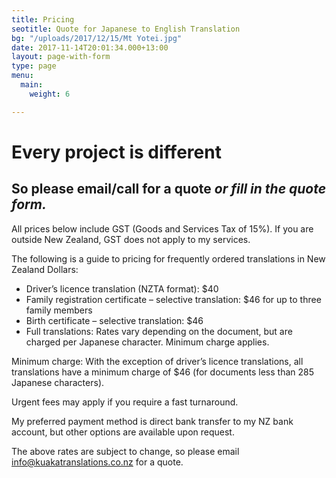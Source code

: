 ```yaml
---
title: Pricing
seotitle: Quote for Japanese to English Translation
bg: "/uploads/2017/12/15/Mt Yotei.jpg"
date: 2017-11-14T20:01:34.000+13:00
layout: page-with-form
type: page
menu:
  main:
    weight: 6

---
```

# Every project is different

## So please email/call for a quote _or fill in the quote form._

All prices below include GST (Goods and Services Tax of 15%). If you are outside New Zealand, GST does not apply to my services.

The following is a guide to pricing for frequently ordered translations in New Zealand Dollars:

* Driver’s licence translation (NZTA format): $40
* Family registration certificate – selective translation: $46 for up to three family members
* Birth certificate – selective translation: $46
* Full translations: Rates vary depending on the document, but are charged per Japanese character. Minimum charge applies.

Minimum charge: With the exception of driver’s licence translations, all translations have a minimum charge of $46 (for documents less than 285 Japanese characters).

Urgent fees may apply if you require a fast turnaround.

My preferred payment method is direct bank transfer to my NZ bank account, but other options are available upon request.

The above rates are subject to change, so please email info@kuakatranslations.co.nz for a quote.